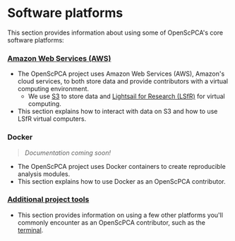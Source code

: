# Software platforms

This section provides information about using some of OpenScPCA's core software platforms:

### [Amazon Web Services (AWS)](./aws/index.md)

- The OpenScPCA project uses Amazon Web Services (AWS), Amazon's cloud services, to both store data and provide contributors with a virtual computing environment.
    - We use [S3](https://aws.amazon.com/s3/) to store data and [Lightsail for Research (LSfR)](https://aws.amazon.com/lightsail/research/) for virtual computing.
- This section explains how to interact with data on S3 and how to use LSfR virtual computers.

### Docker

> _Documentation coming soon!_

- The OpenScPCA project uses Docker containers to create reproducible analysis modules.
- This section explains how to use Docker as an OpenScPCA contributor.


### [Additional project tools](./general-tools/index.md)

- This section provides information on using a few other platforms you'll commonly encounter as an OpenScPCA contributor, such as the [terminal](./general-tools/using-the-terminal.md).
